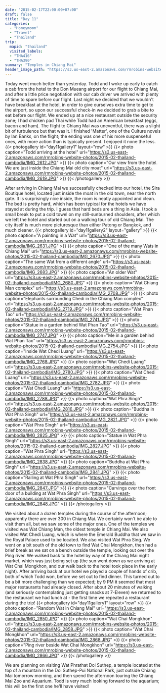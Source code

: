 ```yaml
---
date: "2015-02-17T22:00:00+07:00"
draft: false
title: "Day 11"
categories:
  - "Honeymoon"
  - "Travel"
  - "Thailand"
trip:
  mapid: "thailand"
  visited_labels:
  - "THA416"
  - "THA390"
summary: "Temples in Chiang Mai"
header_image_path: "https://s3.us-east-2.amazonaws.com/rmrobins-website-photos/2015-02-thailand-cambodia/IMG_2768.JPG"
---
```


Today went much better than yesterday. Todd and I woke up early to catch a cab from the hotel to the Don Mueang airport for our flight to Chiang Mai, and after a little price negotiation with our cab driver we arrived with plenty of time to spare before our flight. Last night we decided that we wouldn't have breakfast at the hotel, in order to give ourselves extra time to get to the airport, so upon our successful check-in we decided to grab a bite to eat before our flight. We ended up at a nice restaurant outside the security zone; I had chicken pad Thai while Todd had an American breakfast (eggs, bacon and ham). The flight to Chiang Mai was uneventful, there was a slight bit of turbulence but that was it. I finished 'Matter', one of the Culture novels by Ian Banks, on the flight; the ending was one of his more suspenseful ones, with more action than is typically present. I enjoyed it none the less.
{{< photogallery id="day11gallery1" layout="row" >}}
{{< photo caption="Todd arriving at the hotel" url="https://s3.us-east-2.amazonaws.com/rmrobins-website-photos/2015-02-thailand-cambodia/IMG_2612.JPG" >}}
{{< photo caption="Our view from the hotel. We are just inside the Chiang Mai old city moat" url="https://s3.us-east-2.amazonaws.com/rmrobins-website-photos/2015-02-thailand-cambodia/IMG_2619.JPG" >}}
{{< /photogallery >}}

After arriving in Chiang Mai we successfully checked into our hotel, the Sira Boutique hotel, located just inside the moat in the old town, near the north gate. It is surprisingly nice inside, the room is neatly appointed and clean. The bed is pretty hard, which has been typical for the hotels we have stayed at during the trip. I guess that hard beds are a thing in Asia. I took a small break to put a cold towel on my still-sunburned shoulders, after which we left the hotel and started out on a walking tour of old Chiang Mai. The city itself is much more picturesque than either Patong or Bangkok, and much cleaner.
{{< photogallery id="day11gallery2" layout="gallery" >}}
{{< photo caption="A painting in a Wat" url="https://s3.us-east-2.amazonaws.com/rmrobins-website-photos/2015-02-thailand-cambodia/IMG_2631.JPG" >}}
{{< photo caption="One of the many Wats in Chiang Mai" url="https://s3.us-east-2.amazonaws.com/rmrobins-website-photos/2015-02-thailand-cambodia/IMG_2670.JPG" >}}
{{< photo caption="The same Wat from a different angle" url="https://s3.us-east-2.amazonaws.com/rmrobins-website-photos/2015-02-thailand-cambodia/IMG_2683.JPG" >}}
{{< photo caption="An older Wat" url="https://s3.us-east-2.amazonaws.com/rmrobins-website-photos/2015-02-thailand-cambodia/IMG_2680.JPG" >}}
{{< photo caption="Wat Chiang Man complex" url="https://s3.us-east-2.amazonaws.com/rmrobins-website-photos/2015-02-thailand-cambodia/IMG_2708.JPG" >}}
{{< photo caption="Elephants surrounding Chedi in the Chiang Man complex" url="https://s3.us-east-2.amazonaws.com/rmrobins-website-photos/2015-02-thailand-cambodia/IMG_2719.JPG" >}}
{{< photo caption="Wat Phan Tao" url="https://s3.us-east-2.amazonaws.com/rmrobins-website-photos/2015-02-thailand-cambodia/IMG_2741.JPG" >}}
{{< photo caption="Statue in a garden behind Wat Phan Tao" url="https://s3.us-east-2.amazonaws.com/rmrobins-website-photos/2015-02-thailand-cambodia/IMG_2747.JPG" >}}
{{< photo caption="Me in a garden behind Wat Phan Tao" url="https://s3.us-east-2.amazonaws.com/rmrobins-website-photos/2015-02-thailand-cambodia/IMG_2754.JPG" >}}
{{< photo caption="Inside Wat Chedi Luang" url="https://s3.us-east-2.amazonaws.com/rmrobins-website-photos/2015-02-thailand-cambodia/IMG_2768.JPG" >}}
{{< photo caption="Wat Chedi Luang" url="https://s3.us-east-2.amazonaws.com/rmrobins-website-photos/2015-02-thailand-cambodia/IMG_2780.JPG" >}}
{{< photo caption="Wat Chedi Luang" url="https://s3.us-east-2.amazonaws.com/rmrobins-website-photos/2015-02-thailand-cambodia/IMG_2782.JPG" >}}
{{< photo caption="Wat Chedi Luang" url="https://s3.us-east-2.amazonaws.com/rmrobins-website-photos/2015-02-thailand-cambodia/IMG_2788.JPG" >}}
{{< photo caption="Wat Phra Singh" url="https://s3.us-east-2.amazonaws.com/rmrobins-website-photos/2015-02-thailand-cambodia/IMG_2816.JPG" >}}
{{< photo caption="Buddha in Wat Phra Singh" url="https://s3.us-east-2.amazonaws.com/rmrobins-website-photos/2015-02-thailand-cambodia/IMG_2821.JPG" >}}
{{< photo caption="Wat Phra Singh" url="https://s3.us-east-2.amazonaws.com/rmrobins-website-photos/2015-02-thailand-cambodia/IMG_2825.JPG" >}}
{{< photo caption="Statue in Wat Phra Singh" url="https://s3.us-east-2.amazonaws.com/rmrobins-website-photos/2015-02-thailand-cambodia/IMG_2827.JPG" >}}
{{< photo caption="Wat Phra Singh" url="https://s3.us-east-2.amazonaws.com/rmrobins-website-photos/2015-02-thailand-cambodia/IMG_2838.JPG" >}}
{{< photo caption="Buddha at Wat Phra Singh" url="https://s3.us-east-2.amazonaws.com/rmrobins-website-photos/2015-02-thailand-cambodia/IMG_2841.JPG" >}}
{{< photo caption="Railing at Wat Phra Singh" url="https://s3.us-east-2.amazonaws.com/rmrobins-website-photos/2015-02-thailand-cambodia/IMG_2847.JPG" >}}
{{< photo caption="Carvings over the front door of a building at Wat Phra Singh" url="https://s3.us-east-2.amazonaws.com/rmrobins-website-photos/2015-02-thailand-cambodia/IMG_2848.JPG" >}}
{{< /photogallery >}}

We visited about a dozen temples during the course of the afternoon; apparently there are over 300 in Chiang Mai. We certainly won't be able to visit them all, but we saw some of the major ones. One of the temples we visited was Wat Chiang Man, the oldest temple in Chiang Mai. We also visited Wat Chedi Luang, which is where the Emerald Buddha that we saw in the Royal Palace used to be located. We also visited Wat Phra Sing. We went on a bit south of the old town to find Wat Chai Mongkhon, then had a brief break as we sat on a bench outside the temple, looking out over the Ping river. We walked back to the hotel by way of the Chiang Mai night market, which was just being set up (the sun went down as we arriving at Wat Chai Mongkhon, and our walk back to the hotel took place in the early night). After arriving back at our hotel we played a couple of hands of crib, both of which Todd won, before we set out to find dinner. This turned out to be a bit more challenging than we expected; by 9 PM it seemed that most major restaurants had already closed. After about 20 minutes of walking (and seriously contemplating just getting snacks at 7-Eleven) we returned to the restaurant we had lunch at - the first time we repeated a restaurant during the trip!
{{< photogallery id="day11gallery1" layout="row" >}}
{{< photo caption="Random Wat in Chiang Mai" url="https://s3.us-east-2.amazonaws.com/rmrobins-website-photos/2015-02-thailand-cambodia/IMG_2850.JPG" >}}
{{< photo caption="Wat Chai Mongkhon" url="https://s3.us-east-2.amazonaws.com/rmrobins-website-photos/2015-02-thailand-cambodia/IMG_2858.JPG" >}}
{{< photo caption="Wat Chai Mongkhon" url="https://s3.us-east-2.amazonaws.com/rmrobins-website-photos/2015-02-thailand-cambodia/IMG_2868.JPG" >}}
{{< photo caption="Ping river beside Wat Chai Mongkhon" url="https://s3.us-east-2.amazonaws.com/rmrobins-website-photos/2015-02-thailand-cambodia/IMG_2866.JPG" >}}
{{< /photogallery >}}

We are planning on visiting Wat Phrathat Doi Suthep, a temple located at the top of a mountain in the Doi Suthep-Pui National Park, just outside Chiang Mai tomorrow morning, and then spend the afternoon touring the Chiang Mai Zoo and Aquarium. Todd is very much looking forward to the aquarium; this will be the first one he'll have visited!
